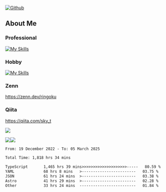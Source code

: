 [![Github](https://img.shields.io/github/followers/skyt-a?label=Follow&style=social)](https://github.com/skyt-a)

## About Me
### Professional
[![My Skills](https://skillicons.dev/icons?i=react,ts,js,nodejs,java,graphql,firebase,githubactions&theme=light)](https://skillicons.dev)
### Hobby
[![My Skills](https://skillicons.dev/icons?i=unity,rust,py&theme=light)](https://skillicons.dev)

### Zenn
https://zenn.dev/ringoku
### Qiita
https://qiita.com/sky_t


![](https://github-profile-summary-cards.vercel.app/api/cards/profile-details?username=skyt-a&theme=default)

![](https://github-profile-summary-cards.vercel.app/api/cards/repos-per-language?username=skyt-a&theme=default)![](https://github-profile-summary-cards.vercel.app/api/cards/stats?username=RinGoku&theme=default)

<!--START_SECTION:waka-->

```txt
From: 19 December 2022 - To: 05 March 2025

Total Time: 1,818 hrs 34 mins

TypeScript       1,465 hrs 39 mins>>>>>>>>>>>>>>>>>>>>-----   80.59 %
YAML             68 hrs 8 mins   >------------------------   03.75 %
JSON             61 hrs 24 mins  >------------------------   03.38 %
Astro            41 hrs 29 mins  >------------------------   02.28 %
Other            33 hrs 24 mins  -------------------------   01.84 %
```

<!--END_SECTION:waka-->

